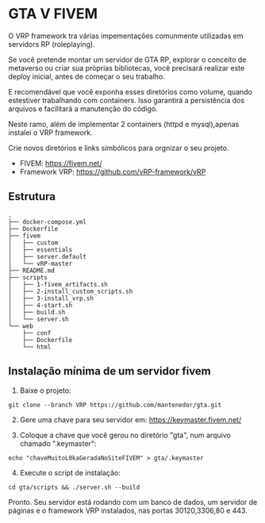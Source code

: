 # GTA V FIVEM

O VRP framework tra várias impementações comunmente utilizadas em servidors RP (roleplaying).

Se você pretende montar um servidor de GTA RP, explorar o conceito de metaverso ou criar sua próprias bibliotecas, você precisará realizar este deploy inicial, antes de começar o seu trabalho.

E recomendável que você exponha esses diretórios como volume, quando estestiver trabalhando com containers. Isso garantirá a persistência dos arquivos e facilitará a manutenção do código.

Neste ramo, além de implementar 2 containers (httpd e mysql),apenas instalei o VRP framework.

Crie novos diretórios e links simbólicos para orgnizar o seu projeto.

* FIVEM: https://fivem.net/
* Framework VRP: https://github.com/vRP-framework/vRP


## Estrutura
```
.
├── docker-compose.yml
├── Dockerfile
├── fivem
│   ├── custom
│   ├── essentials
│   ├── server.default
│   └── vRP-master
├── README.md
├── scripts
│   ├── 1-fivem_artifacts.sh
│   ├── 2-install_custom_scripts.sh
│   ├── 3-install_vrp.sh
│   ├── 4-start.sh
│   ├── build.sh
│   └── server.sh
└── web
    ├── conf
    ├── Dockerfile
    └── html
```
## Instalação mínima de um servidor fivem

1. Baixe o projeto:
```
git clone --branch VRP https://github.com/mantenedor/gta.git
```
2. Gere uma chave para seu servidor em: https://keymaster.fivem.net/

3. Coloque a chave que você gerou no diretório "gta", num arquivo chamado ".keymaster":
```
echo "chaveMuitoL0kaGeradaNoSiteFIVEM" > gta/.keymaster
```
4. Execute o script de instalação:
```
cd gta/scripts && ./server.sh --build
```

Pronto. Seu servidor está rodando com um banco de dados, um servidor de páginas e o framework VRP instalados, nas portas 30120,3306,80 e 443.
